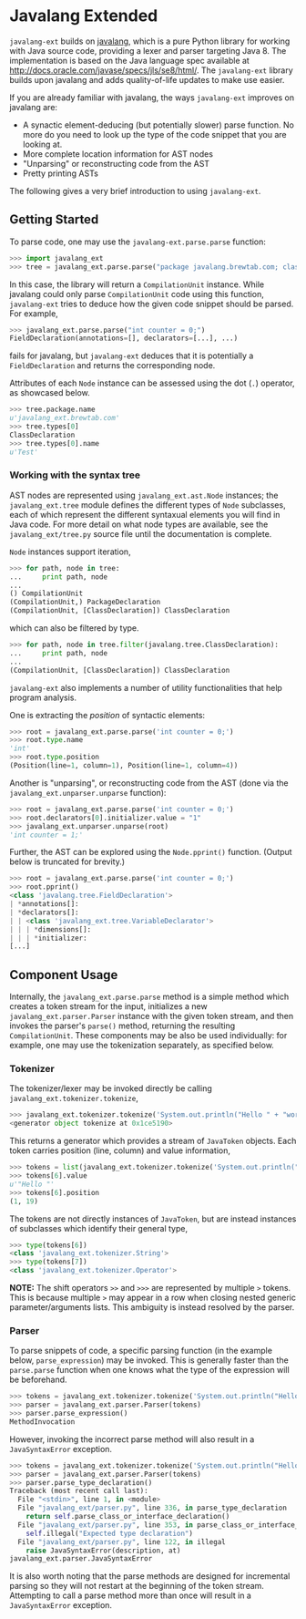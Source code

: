 # Javalang Extended

`javalang-ext` builds on [javalang](https://github.com/c2nes/javalang), which is a pure Python library for working with Java source code, providing a lexer and parser targeting Java 8. The implementation is based on the Java language spec available at http://docs.oracle.com/javase/specs/jls/se8/html/. The `javalang-ext` library builds upon javalang and adds quality-of-life updates to make use easier.

If you are already familiar with javalang, the ways `javalang-ext` improves on javalang are:
 * A synactic element-deducing (but potentially slower) parse function. No more do you need to look up the type of the code snippet that you are looking at.
 * More complete location information for AST nodes
 * "Unparsing" or reconstructing code from the AST
 * Pretty printing ASTs

The following gives a very brief introduction to using `javalang-ext`.

## Getting Started

To parse code, one may use the `javalang-ext.parse.parse` function:

```python
>>> import javalang_ext
>>> tree = javalang_ext.parse.parse("package javalang.brewtab.com; class Test {}")
```

In this case, the library will return a `CompilationUnit` instance. While javalang could only parse `CompilationUnit` code using this function, `javalang-ext` tries to deduce how the given code snippet should be parsed. For example,

```python
>>> javalang_ext.parse.parse("int counter = 0;")
FieldDeclaration(annotations=[], declarators=[...], ...)
```
fails for javalang, but `javalang-ext` deduces that it is potentially a `FieldDeclaration` and returns the corresponding node.

Attributes of each `Node` instance can be assessed using the dot (`.`) operator, as showcased below.

```python
>>> tree.package.name
u'javalang_ext.brewtab.com'
>>> tree.types[0]
ClassDeclaration
>>> tree.types[0].name
u'Test'
```

### Working with the syntax tree

AST nodes are represented using `javalang_ext.ast.Node` instances;
the ``javalang_ext.tree`` module defines the different
types of ``Node`` subclasses, each of which represent the different syntaxual
elements you will find in Java code. For more detail on what node types are
available, see the ``javalang_ext/tree.py`` source file until the documentation is
complete.

``Node`` instances support iteration,

```python
>>> for path, node in tree:
...     print path, node
... 
() CompilationUnit
(CompilationUnit,) PackageDeclaration
(CompilationUnit, [ClassDeclaration]) ClassDeclaration
```

which can also be filtered by type.

```python
>>> for path, node in tree.filter(javalang.tree.ClassDeclaration):
...     print path, node
... 
(CompilationUnit, [ClassDeclaration]) ClassDeclaration
```

`javalang-ext` also implements a number of utility functionalities that help program analysis.

One is extracting the _position_ of syntactic elements:

```python
>>> root = javalang_ext.parse.parse('int counter = 0;')
>>> root.type.name
'int'
>>> root.type.position
(Position(line=1, column=1), Position(line=1, column=4))
```

Another is "unparsing", or reconstructing code from the AST (done via the `javalang_ext.unparser.unparse` function):

```python
>>> root = javalang_ext.parse.parse('int counter = 0;')
>>> root.declarators[0].initializer.value = "1"
>>> javalang_ext.unparser.unparse(root)
'int counter = 1;'
```

Further, the AST can be explored using the `Node.pprint()` function. (Output below is truncated for brevity.)

```python
>>> root = javalang_ext.parse.parse('int counter = 0;')
>>> root.pprint()
<class 'javalang.tree.FieldDeclaration'>
| *annotations[]:
| *declarators[]:
| | <class 'javalang_ext.tree.VariableDeclarator'>
| | | *dimensions[]:
| | | *initializer:
[...]
```

## Component Usage

Internally, the ``javalang_ext.parse.parse`` method is a simple method which creates a token stream for the input, initializes a new ``javalang_ext.parser.Parser`` instance with the given token stream, and then invokes the parser's ``parse()`` method, returning the resulting ``CompilationUnit``. These components may be also be used individually: for example, one may use the tokenization separately, as specified below.

### Tokenizer

The tokenizer/lexer may be invoked directly be calling `javalang_ext.tokenizer.tokenize`,

```python
>>> javalang_ext.tokenizer.tokenize('System.out.println("Hello " + "world");')
<generator object tokenize at 0x1ce5190>
```

This returns a generator which provides a stream of ``JavaToken`` objects. Each token carries position (line, column) and value information,

```python
>>> tokens = list(javalang_ext.tokenizer.tokenize('System.out.println("Hello " + "world");'))
>>> tokens[6].value
u'"Hello "'
>>> tokens[6].position
(1, 19)
```

The tokens are not directly instances of ``JavaToken``, but are instead
instances of subclasses which identify their general type,

```python
>>> type(tokens[6])
<class 'javalang_ext.tokenizer.String'>
>>> type(tokens[7])
<class 'javalang_ext.tokenizer.Operator'>
```


**NOTE:** The shift operators `>>` and `>>>` are represented by multiple `>` tokens. This is because multiple `>` may appear in a row when closing nested generic parameter/arguments lists. This ambiguity is instead resolved by the parser.

### Parser

To parse snippets of code, a specific parsing function (in the example below, `parse_expression`) may be invoked. This is generally faster than the `parse.parse` function when one knows what the type of the expression will be beforehand.

```python
>>> tokens = javalang_ext.tokenizer.tokenize('System.out.println("Hello " + "world");')
>>> parser = javalang_ext.parser.Parser(tokens)
>>> parser.parse_expression()
MethodInvocation
```

However, invoking the incorrect parse method will also result in a ``JavaSyntaxError``
exception.

```python
>>> tokens = javalang_ext.tokenizer.tokenize('System.out.println("Hello " + "world");')
>>> parser = javalang_ext.parser.Parser(tokens)
>>> parser.parse_type_declaration()
Traceback (most recent call last):
  File "<stdin>", line 1, in <module>
  File "javalang_ext/parser.py", line 336, in parse_type_declaration
    return self.parse_class_or_interface_declaration()
  File "javalang_ext/parser.py", line 353, in parse_class_or_interface_declaration
    self.illegal("Expected type declaration")
  File "javalang_ext/parser.py", line 122, in illegal
    raise JavaSyntaxError(description, at)
javalang_ext.parser.JavaSyntaxError
```

It is also worth noting that the parse methods are designed for incremental parsing so they will not restart at the beginning of the token stream. Attempting to call a parse method more than once will result in a ``JavaSyntaxError`` exception.
